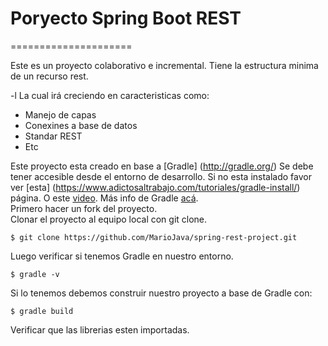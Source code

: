 # Poryecto Spring Boot REST 
=====================

Este es un proyecto colaborativo e incremental.
Tiene la estructura minima de un recurso rest.

-l La cual irá creciendo en caracteristicas como:

  + Manejo de capas
  + Conexines a base de datos
  + Standar REST
  + Etc

Este proyecto esta creado en base a [Gradle] (http://gradle.org/)
Se debe tener accesible desde el entorno de desarrollo. Si no esta instalado favor ver [esta] (https://www.adictosaltrabajo.com/tutoriales/gradle-install/) página. O este [video](https://www.youtube.com/watch?v=kFLrinf_06k).
Más info de Gradle [acá](http://www.arquitecturajava.com/que-es-gradle/).       
Primero hacer un fork del proyecto.  
Clonar el proyecto al equipo local con git clone. 

    $ git clone https://github.com/MarioJava/spring-rest-project.git
    
Luego verificar si tenemos Gradle en nuestro entorno.    

    $ gradle -v
    
Si lo tenemos debemos construir nuestro proyecto a base de Gradle con:    

    $ gradle build
    
Verificar que las librerias esten importadas.    

